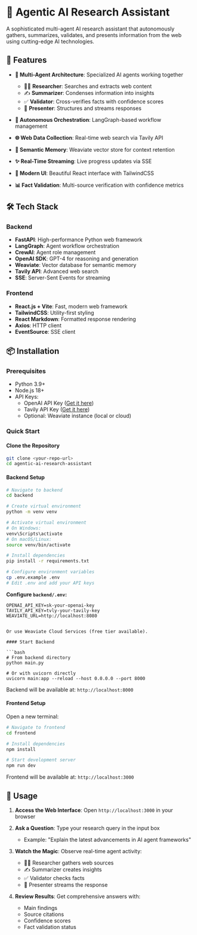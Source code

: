 # 🤖 Agentic AI Research Assistant

A sophisticated multi-agent AI research assistant that autonomously gathers, summarizes, validates, and presents information from the web using cutting-edge AI technologies.


## 🌟 Features

- **🧠 Multi-Agent Architecture**: Specialized AI agents working together
  - 🧑‍🔬 **Researcher**: Searches and extracts web content
  - ✍️ **Summarizer**: Condenses information into insights
  - ✅ **Validator**: Cross-verifies facts with confidence scores
  - 💬 **Presenter**: Structures and streams responses

- **🔄 Autonomous Orchestration**: LangGraph-based workflow management
- **🌐 Web Data Collection**: Real-time web search via Tavily API
- **🧠 Semantic Memory**: Weaviate vector store for context retention
- **✨ Real-Time Streaming**: Live progress updates via SSE
- **🎨 Modern UI**: Beautiful React interface with TailwindCSS
- **📊 Fact Validation**: Multi-source verification with confidence metrics


## 🛠️ Tech Stack

### Backend
- **FastAPI**: High-performance Python web framework
- **LangGraph**: Agent workflow orchestration
- **CrewAI**: Agent role management
- **OpenAI SDK**: GPT-4 for reasoning and generation
- **Weaviate**: Vector database for semantic memory
- **Tavily API**: Advanced web search
- **SSE**: Server-Sent Events for streaming

### Frontend
- **React.js + Vite**: Fast, modern web framework
- **TailwindCSS**: Utility-first styling
- **React Markdown**: Formatted response rendering
- **Axios**: HTTP client
- **EventSource**: SSE client

## 📦 Installation

### Prerequisites

- Python 3.9+
- Node.js 18+
- API Keys:
  - OpenAI API Key ([Get it here](https://platform.openai.com/api-keys))
  - Tavily API Key ([Get it here](https://tavily.com))
  - Optional: Weaviate instance (local or cloud)

### Quick Start

#### Clone the Repository

```bash
git clone <your-repo-url>
cd agentic-ai-research-assistant
```

#### Backend Setup

```bash
# Navigate to backend
cd backend

# Create virtual environment
python -m venv venv

# Activate virtual environment
# On Windows:
venv\Scripts\activate
# On macOS/Linux:
source venv/bin/activate

# Install dependencies
pip install -r requirements.txt

# Configure environment variables
cp .env.example .env
# Edit .env and add your API keys
```

**Configure `backend/.env`:**
```env
OPENAI_API_KEY=sk-your-openai-key
TAVILY_API_KEY=tvly-your-tavily-key
WEAVIATE_URL=http://localhost:8080


Or use Weaviate Cloud Services (free tier available).

#### Start Backend

```bash
# From backend directory
python main.py

# Or with uvicorn directly
uvicorn main:app --reload --host 0.0.0.0 --port 8000
```

Backend will be available at: `http://localhost:8000`

#### Frontend Setup

Open a new terminal:

```bash
# Navigate to frontend
cd frontend

# Install dependencies
npm install

# Start development server
npm run dev
```

Frontend will be available at: `http://localhost:3000`

## 🚀 Usage

1. **Access the Web Interface**: Open `http://localhost:3000` in your browser

2. **Ask a Question**: Type your research query in the input box
   - Example: "Explain the latest advancements in AI agent frameworks"

3. **Watch the Magic**: Observe real-time agent activity:
   - 🧑‍🔬 Researcher gathers web sources
   - ✍️ Summarizer creates insights
   - ✅ Validator checks facts
   - 💬 Presenter streams the response

4. **Review Results**: Get comprehensive answers with:
   - Main findings
   - Source citations
   - Confidence scores
   - Fact validation status

